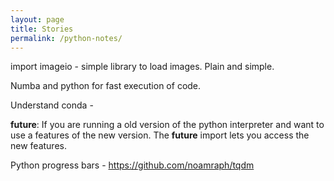 ```yaml
---
layout: page
title: Stories
permalink: /python-notes/
---
```

import imageio - simple library to load images. Plain and simple.

Numba and python for fast execution of code.

Understand conda -

__future__: If you are running a old version of the python interpreter and want to use a features of the new version. The __future__ import lets you access the new features.

Python progress bars - https://github.com/noamraph/tqdm
